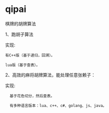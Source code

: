 # qipai

棋牌的胡牌算法

1、跑胡子算法

实现:

    有C++版（基于递归，回溯）。

    lua版（基于查表）。

2、高效的麻将胡牌算法，能处理任意张赖子：

实现:

      基于花色切分，然后查表。
      
      有多种语言版本：lua、c++、c#、golang、js、java。
